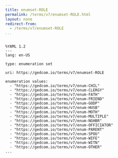 ```yaml
---
title: enumset-ROLE
permalink: /terms/v7/enumset-ROLE.html
layout: none
redirect-from:
  - /terms/v7/enumset-ROLE
...
```


```

%YAML 1.2
---
lang: en-US

type: enumeration set

uri: https://gedcom.io/terms/v7/enumset-ROLE

enumeration values:
  - "https://gedcom.io/terms/v7/enum-CHIL"
  - "https://gedcom.io/terms/v7/enum-CLERGY"
  - "https://gedcom.io/terms/v7/enum-FATH"
  - "https://gedcom.io/terms/v7/enum-FRIEND"
  - "https://gedcom.io/terms/v7/enum-GODP"
  - "https://gedcom.io/terms/v7/enum-HUSB"
  - "https://gedcom.io/terms/v7/enum-MOTH"
  - "https://gedcom.io/terms/v7/enum-MULTIPLE"
  - "https://gedcom.io/terms/v7/enum-NGHBR"
  - "https://gedcom.io/terms/v7/enum-OFFICIATOR"
  - "https://gedcom.io/terms/v7/enum-PARENT"
  - "https://gedcom.io/terms/v7/enum-SPOU"
  - "https://gedcom.io/terms/v7/enum-WIFE"
  - "https://gedcom.io/terms/v7/enum-WITN"
  - "https://gedcom.io/terms/v7/enum-OTHER"
...

```
